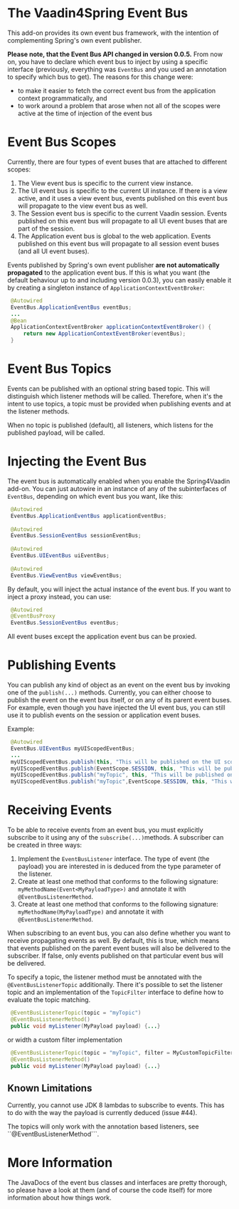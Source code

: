 The Vaadin4Spring Event Bus
===========================

This add-on provides its own event bus framework, with the intention of complementing Spring's own event publisher.

**Please note, that the Event Bus API changed in version 0.0.5.** From now on, you have to declare which event bus
to inject by using a specific interface (previously, everything was ```EventBus``` and you used an annotation to specify
which bus to get). The reasons for this change were:
 
* to make it easier to fetch the correct event bus from the application context programmatically, and
* to work around a problem that arose when not all of the scopes were active at the time of injection of the event bus

# Event Bus Scopes

Currently, there are four types of event buses that are attached to different scopes:

1. The View event bus is specific to the current view instance.
2. The UI event bus is specific to the current UI instance. If there is a view active, and it uses a view 
   event bus, events published on this event bus will propagate to the view event bus as well.
3. The Session event bus is specific to the current Vaadin session. Events published on this event bus will propagate
   to all UI event buses that are part of the session.
4. The Application event bus is global to the web application. Events published on this event bus will propagate to
   all session event buses (and all UI event buses).

Events published by Spring's own event publisher **are not automatically propagated** to the application event bus.
If this is what you want (the default behaviour up to and including version 0.0.3), you can easily enable it by
creating a singleton instance of ```ApplicationContextEventBroker```:

```java
 @Autowired
 EventBus.ApplicationEventBus eventBus;
 ...
 @Bean
 ApplicationContextEventBroker applicationContextEventBroker() {
     return new ApplicationContextEventBroker(eventBus);
 }
```    

# Event Bus Topics
Events can be published with an optional string based topic. This will distinguish which listener methods will be called. Therefore, when it's the intent to use topics, a topic must be provided when publishing events and at the listener methods.

When no topic is published (default), all listeners, which listens for the published payload, will be called.

# Injecting the Event Bus

The event bus is automatically enabled when you enable the Spring4Vaadin add-on. You can just autowire in an instance
of any of the subinterfaces of ```EventBus```, depending on which event bus you want, like this:

```java
 @Autowired
 EventBus.ApplicationEventBus applicationEventBus;
 
 @Autowired
 EventBus.SessionEventBus sessionEventBus;
 
 @Autowired
 EventBus.UIEventBus uiEventBus;
 
 @Autowired
 EventBus.ViewEventBus viewEventBus; 
```

By default, you will inject the actual instance of the event bus. If you want to inject a proxy instead, you can use:

```java
 @Autowired
 @EventBusProxy
 EventBus.SessionEventBus eventBus;
```

All event buses except the application event bus can be proxied.

# Publishing Events

You can publish any kind of object as an event on the event bus by invoking one of the ```publish(...)``` methods.
Currently, you can either choose to publish the event on the event bus itself, or on any of its parent event buses.
For example, even though you have injected the UI event bus, you can still use it to publish events on the
session or application event buses.

Example:

```java
 @Autowired
 EventBus.UIEventBus myUIScopedEventBus;
 ...
 myUIScopedEventBus.publish(this, "This will be published on the UI scoped event bus");
 myUIScopedEventBus.publish(EventScope.SESSION, this, "This will be published on the session scoped event bus");
 myUIScopedEventBus.publish("myTopic", this, "This will be published on the UI scoped event bus within the topic myTopic");
 myUIScopedEventBus.publish("myTopic",EventScope.SESSION, this, "This will be published on the session scoped event bus  within the topic myTopic");
 ```

# Receiving Events

To be able to receive events from an event bus, you must explicitly subscribe to it using any of 
the ```subscribe(...)```methods. A subscriber can be created in three ways:

1. Implement the ```EventBusListener``` interface. The type of event (the payload) you are interested in is deduced from
   the type parameter of the listener.
2. Create at least one method that conforms to the following signature: ```myMethodName(Event<MyPayloadType>)``` and
   annotate it with ```@EventBusListenerMethod```.
3. Create at least one method that conforms to the following signature: ```myMethodName(MyPayloadType)``` and
   annotate it with ```@EventBusListenerMethod```.

When subscribing to an event bus, you can also define whether you want to receive propagating events as well. By default,
this is true, which means that events published on the parent event buses will also be delivered to the subscriber. If
false, only events published on that particular event bus will be delivered.

To specify a topic, the listener method must be annotated with the ```@EventBusListenerTopic``` additionally.
There it's possible to set the listener topic and an implementation of the ```TopicFilter``` interface to define how 
to evaluate the topic matching.

```java
 @EventBusListenerTopic(topic = "myTopic")
 @EventBusListenerMethod()
 public void myListener(MyPayload payload) {...}
 ```
or width a custom filter implementation 

```java
 @EventBusListenerTopic(topic = "myTopic", filter = MyCustomTopicFilter.class)
 @EventBusListenerMethod()
 public void myListener(MyPayload payload) {...}
 ```

## Known Limitations

Currently, you cannot use JDK 8 lambdas to subscribe to events. This has to do with the way
the payload is currently deduced (issue #44).

The topics will only work with the annotation based listeners, see ``@EventBusListenerMethod```.

# More Information

The JavaDocs of the event bus classes and interfaces are pretty thorough, so please have a look at them (and of course
the code itself) for more information about how things work.
